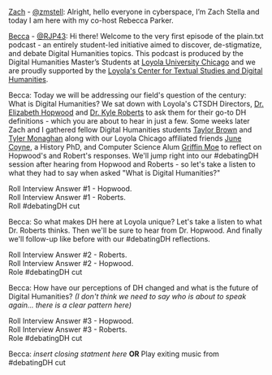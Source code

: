 [Zach](https://twitter.com/zstella48) - [@zmstell](https://github.com/zmstell): Alright, hello everyone in cyberspace, I’m Zach Stella and today I am here with my co-host Rebecca Parker.  
  
[Becca](https://twitter.com/bcpkr396) - [@RJP43](https://github.com/RJP43): Hi there! Welcome to the very first episode of the plain.txt podcast - an entirely student-led initiative aimed to discover, de-stigmatize, and debate Digital Humanities topics. This podcast is produced by the Digital Humanities Master’s Students at [Loyola University Chicago](https://www.luc.edu/) and we are proudly supported by the [Loyola's Center for Textual Studies and Digital Humanities](https://www.luc.edu/ctsdh/).
  
Becca: Today we will be addressing our field's question of the century: What is Digital Humanities? We sat down with Loyola's CTSDH Directors, [Dr. Elizabeth Hopwood]() and [Dr. Kyle Roberts]() to ask them for their go-to DH definitions - which you are about to hear in just a few. Some weeks later Zach and I gathered fellow Digital Humanities students [Taylor Brown]() and [Tyler Monaghan]() along with our Loyola Chicago affiliated friends [June Coyne](), a History PhD, and Computer Science Alum [Griffin Moe]() to reflect on Hopwood's and Robert's responses. We'll jump right into our #debatingDH session after hearing from Hopwood and Roberts - so let's take a listen to what they had to say when asked "What is Digital Humanities?"     
  
Roll Interview Answer #1 - Hopwood.   
Roll Interview Answer #1 - Roberts.  
Roll #debatingDH cut  
  
Becca: So what makes DH here at Loyola unique? Let's take a listen to what Dr. Roberts thinks. Then we'll be sure to hear from Dr. Hopwood. And finally we'll follow-up like before with our #debatingDH reflections.  
  
Roll Interview Answer #2 - Roberts.   
Roll Interview Answer #2 - Hopwood.   
Role #debatingDH cut   
  
Becca: How have our perceptions of DH changed and what is the future of Digital Humanities? *(I don't think we need to say who is about to speak again... there is a clear pattern here)*  
  
Roll Interview Answer #3 - Hopwood.    
Roll Interview Answer #3 - Roberts.    
Role #debatingDH cut  
  
Becca: *insert closing statment here* **OR** Play exiting music from #debatingDH cut  
